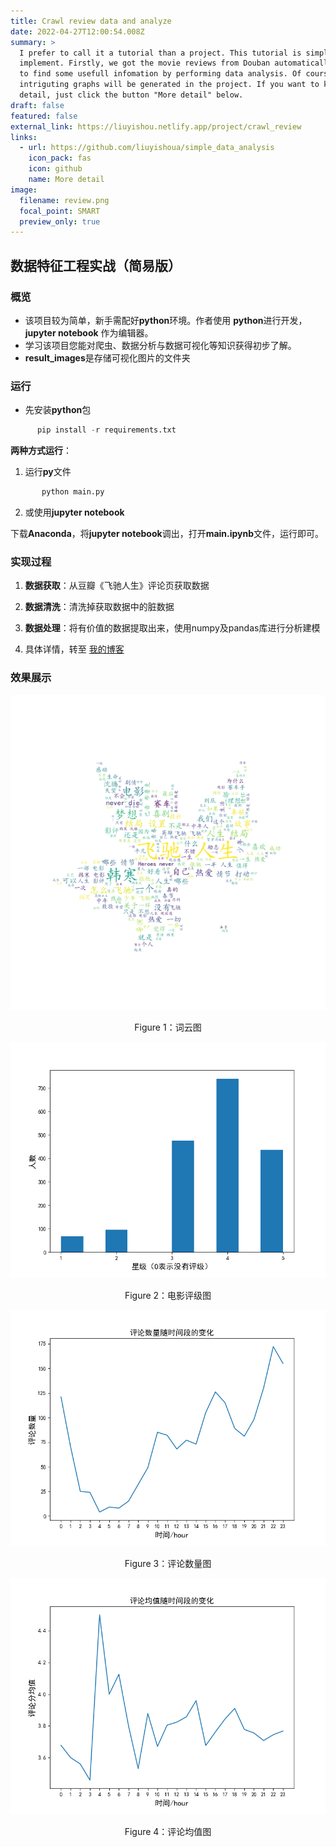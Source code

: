 ```yaml
---
title: Crawl review data and analyze
date: 2022-04-27T12:00:54.008Z
summary: >
  I prefer to call it a tutorial than a project. This tutorial is simple to
  implement. Firstly, we got the movie reviews from Douban automatically and try
  to find some usefull infomation by performing data analysis. Of course, many
  intriguting graphs will be generated in the project. If you want to know more
  detail, just click the button "More detail" below.
draft: false
featured: false
external_link: https://liuyishou.netlify.app/project/crawl_review
links:
  - url: https://github.com/liuyishoua/simple_data_analysis
    icon_pack: fas
    icon: github
    name: More detail
image:
  filename: review.png
  focal_point: SMART
  preview_only: true
---
```

## 数据特征工程实战（简易版）

### 概览

* 该项目较为简单，新手需配好**python**环境。作者使用 **python**进行开发，**jupyter notebook** 作为编辑器。
* 学习该项目您能对爬虫、数据分析与数据可视化等知识获得初步了解。
* **result_images**是存储可视化图片的文件夹

### 运行

* 先安装**python**包

```python
      pip install -r requirements.txt
```

**两种方式运行**：

1. 运行**py**文件

```python
       python main.py
```

2. 或使用**jupyter notebook**

下载**Anaconda**，将**jupyter notebook**调出，打开**main.ipynb**文件，运行即可。

### 实现过程

1. **数据获取**：从豆瓣《飞驰人生》评论页获取数据

2. **数据清洗**：清洗掉获取数据中的脏数据

3. **数据处理**：将有价值的数据提取出来，使用numpy及pandas库进行分析建模

4. 具体详情，转至 [我的博客](https://blog.csdn.net/weixin_41466575/article/details/105303376)

### 效果展示


![ciyun](ciyun.png)

<p align="center">
Figure 1：词云图
</p>

![xingji](xingji.png)

<p align="center">
​Figure 2：电影评级图
</p>

![review_count](review_count.png)

<p align="center">
​​Figure 3：评论数量图
</p>

![review_mean](review_mean.png)

<p align="center">
​​​Figure 4：评论均值图
</p>